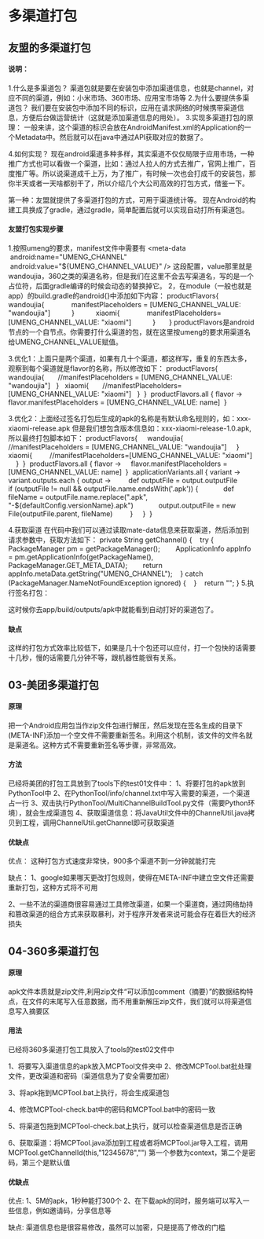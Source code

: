 # 多渠道打包

## 友盟的多渠道打包

#### 说明：

1.什么是多渠道包？
渠道包就是要在安装包中添加渠道信息，也就是channel，对应不同的渠道，例如：小米市场、360市场、应用宝市场等
2.为什么要提供多渠道包？
我们要在安装包中添加不同的标识，应用在请求网络的时候携带渠道信息，方便后台做运营统计（这就是添加渠道信息的用处）。
3.实现多渠道打包的原理：
一般来讲，这个渠道的标识会放在AndroidManifest.xml的Application的一个Metadata中。然后就可以在java中通过API获取对应的数据了。


4.如何实现？
现在android渠道多种多样，其实渠道不仅仅局限于应用市场，一种推广方式也可以看做一个渠道，比如：通过人拉人的方式去推广，官网上推广，百度推广等。所以说渠道成千上万，为了推广，有时候一次也会打成千的安装包，那你半天或者一天啥都别干了，所以介绍几个大公司高效的打包方式，借鉴一下。

第一种：友盟就提供了多渠道打包的方式，可用于渠道统计等。
现在Android的构建工具换成了gradle，通过gradle，简单配置后就可以实现自动打所有渠道包。

#### 友盟打包实现步骤
1.按照umeng的要求，manifest文件中需要有
<meta-data
 android:name="UMENG_CHANNEL"
 android:value="${UMENG_CHANNEL_VALUE}" />
这段配置，value那里就是wandoujia，360之类的渠道名称，但是我们在这里不会去写渠道名，写的是一个占位符，后面gradle编译的时候会动态的替换掉它。
2，在module（一般也就是app）的build.gradle的android{}中添加如下内容：
productFlavors{
          wandoujia{
             manifestPlaceholders = [UMENG_CHANNEL_VALUE: "wandoujia"]
          }
          xiaomi{
             manifestPlaceholders=[UMENG_CHANNEL_VALUE: "xiaomi"]
          }
      }
productFlavors是android节点的一个自节点。你需要打什么渠道的包，就在这里按umeng的要求用渠道名给UMENG_CHANNEL_VALUE赋值。


3.优化1：上面只是两个渠道，如果有几十个渠道，都这样写，重复的东西太多，观察到每个渠道就是flavor的名称，所以修改如下：
productFlavors{
  wandoujia{
      //manifestPlaceholders = [UMENG_CHANNEL_VALUE: "wandoujia"]
  }
  xiaomi{
      //manifestPlaceholders=[UMENG_CHANNEL_VALUE: "xiaomi"]
  }
 }
 productFlavors.all { flavor ->
  flavor.manifestPlaceholders = [UMENG_CHANNEL_VALUE: name]
 }


3.优化2：上面经过签名打包后生成的apk的名称是有默认命名规则的，如：xxx-xiaomi-release.apk 但是我们想包含版本信息如：xxx-xiaomi-release-1.0.apk,所以最终打包脚本如下：
productFlavors{
    wandoujia{
        //manifestPlaceholders = [UMENG_CHANNEL_VALUE: "wandoujia"]
    }
    xiaomi{
        //manifestPlaceholders=[UMENG_CHANNEL_VALUE: "xiaomi"]
    }
 }
 productFlavors.all { flavor ->
    flavor.manifestPlaceholders = [UMENG_CHANNEL_VALUE: name]
 }
 applicationVariants.all { variant ->
    variant.outputs.each { output ->
        def outputFile = output.outputFile
        if (outputFile != null && outputFile.name.endsWith('.apk')) {
            def fileName = outputFile.name.replace(".apk", "-${defaultConfig.versionName}.apk")
            output.outputFile = new File(outputFile.parent, fileName)
        }
    }
 }


4.获取渠道
在代码中我们可以通过读取mate-data信息来获取渠道，然后添加到请求参数中，获取方法如下：
private String getChannel() {
   try {
       PackageManager pm = getPackageManager();
       ApplicationInfo appInfo = pm.getApplicationInfo(getPackageName(), PackageManager.GET_META_DATA);
       return appInfo.metaData.getString("UMENG_CHANNEL");
   } catch (PackageManager.NameNotFoundException ignored) {
   }
   return "";
}
5.执行签名打包：

这时候你去app/build/outputs/apk中就能看到自动打好的渠道包了。

#### 缺点
这样的打包方式效率比较低下，如果是几十个包还可以应付，打一个包快的话需要十几秒，慢的话需要几分钟不等，跟机器性能很有关系。

## 03-美团多渠道打包

#### 原理
把一个Android应用包当作zip文件包进行解压，然后发现在签名生成的目录下(META-INF)添加一个空文件不需要重新签名。利用这个机制，该文件的文件名就是渠道名。这种方式不需要重新签名等步骤，非常高效。

#### 方法
已经将美团的打包工具放到了tools下的test01文件中：
1、将要打包的apk放到PythonTool中
2、在PythonTool/info/channel.txt中写入需要的渠道，一个渠道占一行
3、双击执行PythonTool/MultiChannelBuildTool.py文件（需要Python环境），就会生成渠道包
4、获取渠道信息：将JavaUtil文件中的ChannelUtil.java拷贝到工程，调用ChannelUtil.getChannel即可获取渠道

#### 优缺点
优点：
这种打包方式速度非常快，900多个渠道不到一分钟就能打完


缺点：
1、google如果哪天更改打包规则，使得在META-INF中建立空文件还需要重新打包，这种方式将不可用


2、一些不法的渠道商很容易通过工具修改渠道，如果一个渠道商，通过网络劫持和篡改渠道的组合方式来获取暴利，对于程序开发者来说可能会存在着巨大的经济损失

## 04-360多渠道打包

#### 原理
apk文件本质就是zip文件,利用zip文件“可以添加comment（摘要）”的数据结构特点，在文件的末尾写入任意数据，而不用重新解压zip文件，我们就可以将渠道信息写入摘要区

#### 用法
已经将360多渠道打包工具放入了tools的test02文件中


1、将要写入渠道信息的apk放入MCPTool文件夹中
2、修改MCPTool.bat批处理文件，更改渠道和密码（渠道信息为了安全需要加密）


3、将apk拖到MCPTool.bat上执行，将会生成渠道包


4、修改MCPTool-check.bat中的密码和MCPTool.bat中的密码一致


5、将渠道包拖到MCPTool-check.bat上执行，就可以检查渠道信息是否正确


6、获取渠道：将MCPTool.java添加到工程或者将MCPTool.jar导入工程，调用MCPTool.getChannelId(this,"12345678","") 第一个参数为context，第二个是密码，第三个是默认值


#### 优缺点
优点:
1、5M的apk，1秒种能打300个
2、在下载apk的同时，服务端可以写入一些信息，例如邀请码，分享信息等


缺点:
渠道信息也是很容易修改，虽然可以加密，只是提高了修改的门槛




